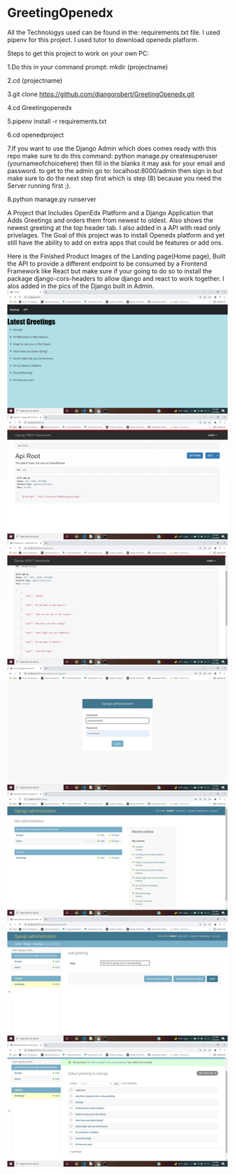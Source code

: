 # GreetingOpenedx
All the Technologys used can be found in the: requirements.txt file.
I used pipenv for this project.
I used tutor to download openedx platform. 

Steps to get this project to work on your own PC:

1.Do this in your command prompt: mkdir (projectname)

2.cd (projectname)

3.git clone https://github.com/djangorobert/GreetingOpenedx.git
  
4.cd Greetingopenedx
  
5.pipenv install -r requirements.txt
  
6.cd openedproject

7.If you want to use the Django Admin which does comes ready with this repo make sure to do this command: python manage.py createsuperuser (yournameofchoicehere)
then fill in the blanks it may ask for your email and password. to get to the admin go to: localhost:8000/admin then sign in but make sure to do the 
next step first which is step (8) because you need the Server running first ;).

8.python manage.py runserver

A Project that Includes OpenEdx Platform and a Django Application that Adds Greetings and orders them from newest to oldest. Also shows the newest greeting 
at the top header tab. I also added in a API with read only privelages. The Goal of this project was to install Openedx platform and yet still have the ability to add on 
extra apps that could be features or add ons. 


Here is the Finished Product Images of the Landing page(Home page), Built the API to provide a different endpoint to be consumed by a Frontend Framework like React but make sure if your going to do so to install the package django-cors-headers to allow django and react to work together. I alos added in the pics of the Django built in Admin.
![Alt text](openedx1.JPG?raw=true)
![Alt text](openedx2.JPG?raw=true)
![Alt text](openedx3.JPG?raw=true)
![Alt text](openedx4.JPG?raw=true)
![Alt text](openedx5.JPG?raw=true)
![Alt text](openedx6.JPG?raw=true)
![Alt text](openedx7.JPG?raw=true)
